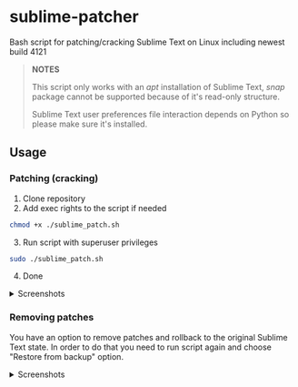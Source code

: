 # sublime-patcher
Bash script for patching/cracking Sublime Text on Linux including newest build 4121

> **NOTES**
> 
> This script only works with an *apt* installation of Sublime Text, *snap* package cannot be supported because of it's read-only structure.
> 
> Sublime Text user preferences file interaction depends on Python so please make sure it's installed.

## Usage
### Patching (cracking)
1. Clone repository
2. Add exec rights to the script if needed
```bash
chmod +x ./sublime_patch.sh
```
3. Run script with superuser privileges
```bash
sudo ./sublime_patch.sh
```
4. Done

<details>
  <summary>Screenshots</summary>

  ![Patching proccess](https://i.imgur.com/xv2c223.png)
  ![Patching result](https://i.imgur.com/3SiVRqu.png)

</details>

### Removing patches
You have an option to remove patches and rollback to the original Sublime Text state.
In order to do that you need to run script again and choose "Restore from backup" option.


<details>
  <summary>Screenshots</summary>

  ![Restoring process](https://i.imgur.com/5Wjl3cq.png)
  ![Restoring result](https://i.imgur.com/TkKC4FE.png)

</details>
